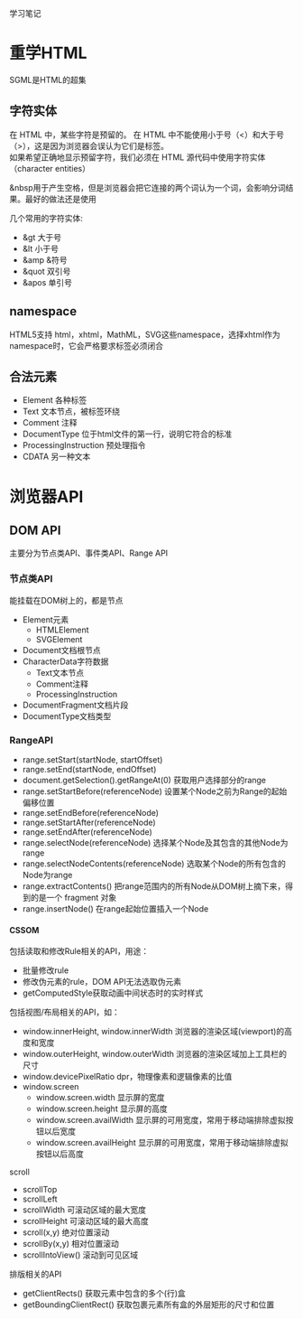 学习笔记

# 重学HTML
SGML是HTML的超集

## 字符实体
在 HTML 中，某些字符是预留的。 在 HTML 中不能使用小于号（<）和大于号（>），这是因为浏览器会误认为它们是标签。\
如果希望正确地显示预留字符，我们必须在 HTML 源代码中使用字符实体（character entities）

&nbsp用于产生空格，但是浏览器会把它连接的两个词认为一个词，会影响分词结果。最好的做法还是使用 

几个常用的字符实体:
- &gt 大于号
- &lt 小于号
- &amp &符号
- &quot 双引号
- &apos 单引号

## namespace
HTML5支持 html，xhtml，MathML，SVG这些namespace，选择xhtml作为namespace时，它会严格要求标签必须闭合

## 合法元素
- Element 各种标签
- Text 文本节点，被标签环绕
- Comment 注释
- DocumentType 位于html文件的第一行，说明它符合的标准
- ProcessingInstruction 预处理指令
- CDATA 另一种文本

# 浏览器API

## DOM API
主要分为节点类API、事件类API、Range API

### 节点类API
能挂载在DOM树上的，都是节点

- Element元素
  - HTMLElement
  - SVGElement
- Document文档根节点
- CharacterData字符数据
  - Text文本节点
  - Comment注释
  - ProcessingInstruction
- DocumentFragment文档片段
- DocumentType文档类型

### RangeAPI
- range.setStart(startNode, startOffset)
- range.setEnd(startNode, endOffset)
- document.getSelection().getRangeAt(0) 获取用户选择部分的range
- range.setStartBefore(referenceNode) 设置某个Node之前为Range的起始偏移位置
- range.setEndBefore(referenceNode)
- range.setStartAfter(referenceNode)
- range.setEndAfter(referenceNode)
- range.selectNode(referenceNode) 选择某个Node及其包含的其他Node为range
- range.selectNodeContents(referenceNode) 选取某个Node的所有包含的Node为range
- range.extractContents() 把range范围内的所有Node从DOM树上摘下来，得到的是一个 fragment 对象
- range.insertNode() 在range起始位置插入一个Node

#### CSSOM
包括读取和修改Rule相关的API，用途：
- 批量修改rule
- 修改伪元素的rule，DOM API无法选取伪元素
- getComputedStyle获取动画中间状态时的实时样式

包括视图/布局相关的API，如：
- window.innerHeight, window.innerWidth 浏览器的渲染区域(viewport)的高度和宽度
- window.outerHeight, window.outerWidth 浏览器的渲染区域加上工具栏的尺寸
- window.devicePixelRatio dpr，物理像素和逻辑像素的比值
- window.screen
  - window.screen.width 显示屏的宽度
  - window.screen.height 显示屏的高度
  - window.screen.availWidth 显示屏的可用宽度，常用于移动端排除虚拟按钮以后宽度
  - window.screen.availHeight 显示屏的可用宽度，常用于移动端排除虚拟按钮以后高度

scroll
- scrollTop
- scrollLeft
- scrollWidth 可滚动区域的最大宽度
- scrollHeight 可滚动区域的最大高度
- scroll(x,y) 绝对位置滚动
- scrollBy(x,y) 相对位置滚动
- scrollIntoView() 滚动到可见区域

排版相关的API
- getClientRects() 获取元素中包含的多个(行)盒
- getBoundingClientRect() 获取包裹元素所有盒的外层矩形的尺寸和位置